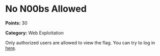 # No N00bs Allowed

**Points:** 30

**Category:** Web Exploitation

Only authorized users are allowed to view the flag. You can try to log in [here](challenge-zone/club-login.html).
